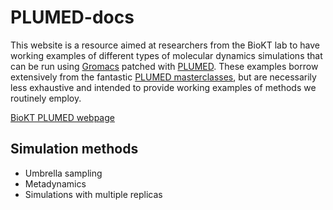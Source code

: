 # PLUMED-docs
This website is a resource aimed at researchers from the BioKT lab
to have working examples of different types of molecular dynamics
simulations that can be run using [Gromacs](https://www.gromacs.org/)
 patched with [PLUMED](https://www.plumed.org/). These examples
borrow extensively from the fantastic
[PLUMED masterclasses](https://www.plumed.org/masterclass), but are
necessarily less exhaustive and intended to provide working examples
of methods we routinely employ.

[BioKT PLUMED webpage](https://biokt.github.io/PLUMED-docs/)

## Simulation methods
* Umbrella sampling
* Metadynamics
* Simulations with multiple replicas
